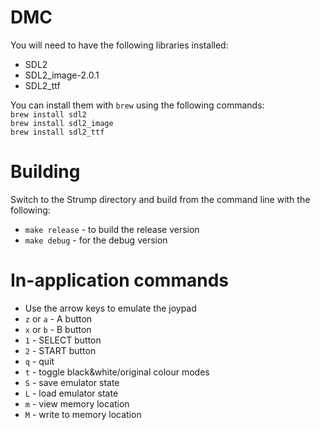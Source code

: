 # DMC

You will need to have the following libraries installed:
* SDL2
* SDL2_image-2.0.1
* SDL2_ttf

You can install them with `brew` using the following commands:<br/>
`brew install sdl2`<br/>
`brew install sdl2_image`<br/>
`brew install sdl2_ttf`

# Building
Switch to the Strump directory and build from the command line with the following:
* `make release` - to build the release version
* `make debug` - for the debug version 

# In-application commands
* Use the arrow keys to emulate the joypad
* `z` or `a` - A button
* `x` or `b` - B button
* `1` - SELECT button
* `2` - START button
* `q` - quit
* `t` - toggle black&white/original colour modes
* `S` - save emulator state
* `L` - load emulator state
* `m` - view memory location
* `M` - write to memory location
